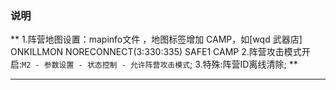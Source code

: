 ### **说明**

**
1.阵营地图设置：mapinfo文件 ，地图标签增加 CAMP，如[wqd 武器店] ONKILLMON NORECONNECT(3:330:335) SAFE1 CAMP
2.阵营攻击模式开启:`M2 - 参数设置 - 状态控制 - 允许阵营攻击模式`;
3.特殊:阵营ID离线清除;
**

------------

